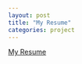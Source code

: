 ```yaml
---
layout: post
title: "My Resume"
categories: project
---
```


[My Resume](https://github.com/vansjyo/vansjyo.github.io/blob/master/assets/images/Resume_MLE__LI.pdf)
